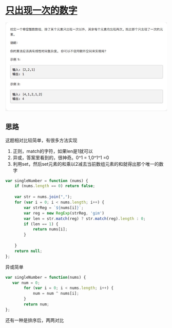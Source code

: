 # [只出现一次的数字](https://leetcode-cn.com/explore/interview/card/top-interview-questions-easy/1/array/25/)

![singleNumber](./imgs/singleNumber.png)

## 思路

这题相对比较简单，有很多方法实现

1. 正则，match的字符，如果len是1就可以
2. 异或，答案里看到的，很神奇。0^1 = 1,0^1^1 =0
3. 利用set，然后set元素的和乘以2减去当前数组元素的和就得出那个唯一的数字

```js
var singleNumber = function (nums) {
    if (nums.length == 0) return false;

    var str = nums.join(",");
    for (var i = 0; i < nums.length; i++) {
        var strReg = `${nums[i]}`;
        var reg = new RegExp(strReg, 'gim')
        var len = str.match(reg) ? str.match(reg).length : 0;
        if (len == 1) {
            return nums[i];
        }

    }
    return null;
};

```

异或简单

```js
var singleNumber = function(nums) {
   var num = 0;
	    for (var i = 0; i < nums.length; i++) {
	        num = num ^ nums[i];
	    }
	    return num;
};
```
还有一种是排序后，两两对比